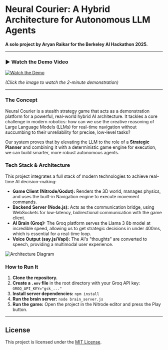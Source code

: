 # Neural Courier: A Hybrid Architecture for Autonomous LLM Agents

**A solo project by Aryan Raikar for the Berkeley AI Hackathon 2025.**

---

### ► Watch the Demo Video

[![Watch the Demo](https://i.imgur.com/Jy8gJjG.png)](https://www.youtube.com/watch?v=G0fgDeE5XXY)

*(Click the image to watch the 2-minute demonstration)*

---

### The Concept

Neural Courier is a stealth strategy game that acts as a demonstration platform for a powerful, real-world hybrid AI architecture. It tackles a core challenge in modern robotics: how can we use the creative reasoning of Large Language Models (LLMs) for real-time navigation without succumbing to their unreliability for precise, low-level tasks?

Our system proves that by elevating the LLM to the role of a **Strategic Planner** and combining it with a deterministic game engine for execution, we can build smarter, more robust autonomous agents.

### Tech Stack & Architecture

This project integrates a full stack of modern technologies to achieve real-time AI decision-making:

* **Game Client (Nitrode/Godot):** Renders the 3D world, manages physics, and uses the built-in Navigation engine to execute movement commands.
* **Backend Server (Node.js):** Acts as the communication bridge, using WebSockets for low-latency, bidirectional communication with the game client.
* **AI Brain (Groq):** The Groq platform serves the Llama 3 8b model at incredible speed, allowing us to get strategic decisions in under 400ms, which is essential for a real-time loop.
* **Voice Output (say.js/Vapi):** The AI's "thoughts" are converted to speech, providing a multimodal user experience.

![Architecture Diagram](https://i.imgur.com/eH0C7Qp.png)

### How to Run It

1.  **Clone the repository.**
2.  **Create a `.env` file** in the root directory with your Groq API key:
    `GROQ_API_KEY="gsk_..."`
3.  **Install server dependencies:**
    `npm install`
4.  **Run the brain server:**
    `node brain_server.js`
5.  **Run the game:**
    Open the project in the Nitrode editor and press the Play button.

---

## License

This project is licensed under the [MIT License](LICENSE).
